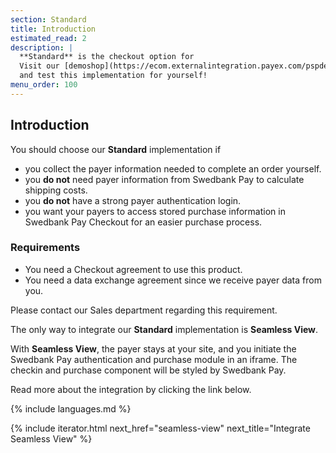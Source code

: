 ```yaml
---
section: Standard
title: Introduction
estimated_read: 2
description: |
  **Standard** is the checkout option for
  Visit our [demoshop](https://ecom.externalintegration.payex.com/pspdemoshop)
  and test this implementation for yourself!
menu_order: 100
---
```


## Introduction

You should choose our **Standard** implementation if

-   you collect the payer information needed to complete an order yourself.
-   you **do not** need payer information from Swedbank Pay to calculate
    shipping costs.
-   you **do not** have a strong payer authentication login.
-   you want your payers to access stored purchase information in Swedbank Pay
    Checkout for an easier purchase process.

### Requirements

-   You need a Checkout agreement to use this product.
-   You need a data exchange agreement since we receive payer data from you.

Please contact our Sales department regarding this requirement.

The only way to integrate our **Standard** implementation is **Seamless View**.

With **Seamless View**, the payer stays at your site, and you initiate the
Swedbank Pay authentication and purchase module in an iframe. The checkin and
purchase component will be styled by Swedbank Pay.

Read more about the integration by clicking the link below.

{% include languages.md %}

{% include iterator.html next_href="seamless-view"
                         next_title="Integrate Seamless View" %}

